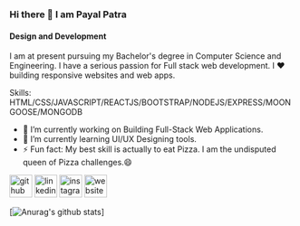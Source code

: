 ### Hi there 👋 I am Payal Patra
#### Design and Development

I am at present pursuing my Bachelor's degree in Computer Science and Engineering. I have a serious passion for Full stack web development. I ❤️ building responsive websites and web apps.

Skills: HTML/CSS/JAVASCRIPT/REACTJS/BOOTSTRAP/NODEJS/EXPRESS/MOONGOOSE/MONGODB

- 🔭 I’m currently working on Building Full-Stack Web Applications. 
- 🌱 I’m currently learning UI/UX Designing tools. 
- ⚡ Fun fact: My best skill is actually to eat Pizza. I am the undisputed queen of Pizza challenges.😄 


[<img src='https://cdn.jsdelivr.net/npm/simple-icons@3.0.1/icons/github.svg' alt='github' height='40'>](https://github.com/payalpatra)  [<img src='https://cdn.jsdelivr.net/npm/simple-icons@3.0.1/icons/linkedin.svg' alt='linkedin' height='40'>](https://www.linkedin.com/in/payalpatra105/)  [<img src='https://cdn.jsdelivr.net/npm/simple-icons@3.0.1/icons/instagram.svg' alt='instagram' height='40'>](https://www.instagram.com/p_iconic_/)  [<img src='https://cdn.jsdelivr.net/npm/simple-icons@3.0.1/icons/icloud.svg' alt='website' height='40'>](https://payalpatra.github.io/Personal-Site/)  


[![Anurag's github stats](https://github-readme-stats.vercel.app/api?username=payalpatra)]
